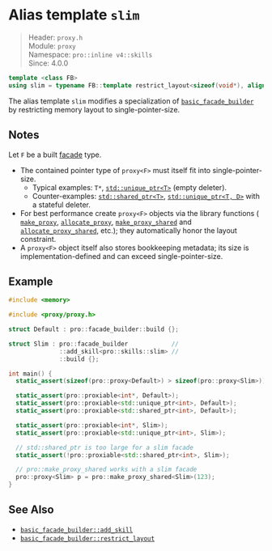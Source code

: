 # Alias template `slim`

> Header: `proxy.h`  
> Module: `proxy`  
> Namespace: `pro::inline v4::skills`  
> Since: 4.0.0

```cpp
template <class FB>
using slim = typename FB::template restrict_layout<sizeof(void*), alignof(void*)>;
```

The alias template `slim` modifies a specialization of [`basic_facade_builder`](basic_facade_builder/README.md) by restricting memory layout to single-pointer-size.

## Notes

Let `F` be a built [facade](facade.md) type.

- The contained pointer type of `proxy<F>` must itself fit into single-pointer-size.
   - Typical examples: `T*`, [`std::unique_ptr<T>`](https://en.cppreference.com/w/cpp/memory/unique_ptr.html) (empty deleter).
   - Counter-examples: [`std::shared_ptr<T>`](https://en.cppreference.com/w/cpp/memory/shared_ptr.html), [`std::unique_ptr<T, D>`](https://en.cppreference.com/w/cpp/memory/unique_ptr.html) with a stateful deleter.
- For best performance create `proxy<F>` objects via the library functions ( [`make_proxy`](make_proxy.md), [`allocate_proxy`](allocate_proxy.md), [`make_proxy_shared`](make_proxy_shared.md) and [`allocate_proxy_shared`](allocate_proxy_shared.md), etc.); they automatically honor the layout constraint.
- A `proxy<F>` object itself also stores bookkeeping metadata; its size is implementation-defined and can exceed single-pointer-size.

## Example

```cpp
#include <memory>

#include <proxy/proxy.h>

struct Default : pro::facade_builder::build {};

struct Slim : pro::facade_builder            //
              ::add_skill<pro::skills::slim> //
              ::build {};

int main() {
  static_assert(sizeof(pro::proxy<Default>) > sizeof(pro::proxy<Slim>));

  static_assert(pro::proxiable<int*, Default>);
  static_assert(pro::proxiable<std::unique_ptr<int>, Default>);
  static_assert(pro::proxiable<std::shared_ptr<int>, Default>);

  static_assert(pro::proxiable<int*, Slim>);
  static_assert(pro::proxiable<std::unique_ptr<int>, Slim>);

  // std::shared_ptr is too large for a slim facade
  static_assert(!pro::proxiable<std::shared_ptr<int>, Slim>);

  // pro::make_proxy_shared works with a slim facade
  pro::proxy<Slim> p = pro::make_proxy_shared<Slim>(123);
}
```

## See Also

- [`basic_facade_builder::add_skill`](basic_facade_builder/add_skill.md)
- [`basic_facade_builder::restrict_layout`](basic_facade_builder/restrict_layout.md)
